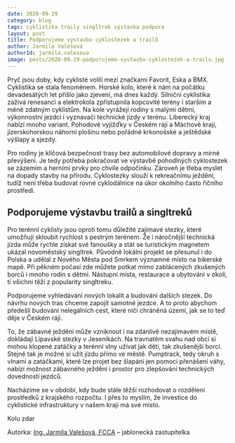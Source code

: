 ```yaml
---
date: 2020-09-29
category: blog
tags: cyklistika traily singltrek výstavba podpora 
layout: post
title: Podporujeme výstavbu cyklostezek a trailů
author: Jarmila Valešová
authorId: jarmila.valesova
image: posts/2020-09-29-podporujeme-vystavbu-cyklostezek-a-trailu.jpg
---
```

Pryč jsou doby, kdy cyklisté volili mezi značkami Favorit, Eska a BMX. Cyklistika se stala fenoménem. Horské kolo, které k nám na počátku devadesátých let přišlo jako zjevení, má dnes každý. Silniční cyklistika zažívá renesanci a elektrokola zpřístupnila kopcovité terény i starším a méně zdatným cyklistům. Na kole vyrážejí rodiny s malými dětmi, výkonnostní jezdci i vyznavači technické jízdy v terénu. Liberecký kraj nabízí mnoho variant. Pohodové vyjížďky v Českém ráji a Máchově kraji, jizerskohorskou náhorní plošinu nebo pořádné krkonošské a ještědské výšlapy a sjezdy.

Pro rodiny je klíčová bezpečnost trasy bez automobilové dopravy a mírné převýšení. Je tedy potřeba pokračovat ve výstavbě pohodlných cyklostezek se zázemím a herními prvky pro chvíle odpočinku. Zároveň je třeba myslet na dopady stavby na přírodu. Cyklostezky slouží k rekreačnímu ježdění, tudíž není třeba budovat rovné cyklodálnice na úkor okolního často říčního prostředí.

## Podporujeme výstavbu trailů a singltreků

Pro terénní cyklisty jsou oproti tomu důležité zajímavé stezky, které umožňují skloubit rychlost s pestrým terénem. Že i náročnější technická jízda může rychle získat své fanoušky a stát se turistickým magnetem ukázal novoměstský singltrek. Původně lokální projekt se přesunul i do Polska a udělal z Nového Města pod Smrkem významné místo na bikerské mapě. Při pěkném počasí zde můžete potkat mimo zablácených zkušených borců i mnoho rodin s dětmi. Nástupní místa, restaurace a ubytování v okolí, ti všichni těží z popularity singltreku.

Podporujeme vyhledávání nových lokalit a budování dalších stezek. Do návrhu nových tras chceme zapojit samotné jezdce. A to proto abychom předešli budování nelegálních cest, které ničí chráněná území, jak se to teď děje v Českém ráji.

To, že zábavné ježdění může vzniknout i na zdánlivě nezajímavém místě, dokládají Lipavské stezky v Jeseníkách. Na travnatém svahu nad obcí si mohou klopené zatáčky a terénní vlny užívat jak děti, tak zkušenější borci. Stejně tak je možné si užít jízdu přímo ve městě. Pumptrack, tedy okruh s vlnami a zatáčkami, které lze projet bez šlapání jen pomocí přenášení váhy, nabízí možnost zábavného ježdění i prostor pro zlepšování technických dovedností jezdců.

Nacházíme se v období, kdy bude stále těžší rozhodovat o rozdělení prostředků z krajského rozpočtu. I přes to myslím, že investice do cyklistické infrastruktury v našem kraji má své místo.

Kolu zdar

Autorka: [Ing. Jarmila Valešová, FCCA](/lide/jarmila-valesova) – jablonecká zastupitelka
